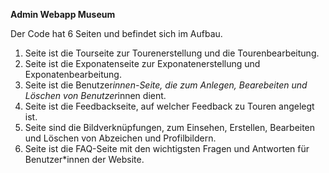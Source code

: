 **Admin Webapp Museum**


Der Code hat 6 Seiten und befindet sich im Aufbau.

1. Seite ist die Tourseite zur Tourenerstellung und die Tourenbearbeitung.
2. Seite ist die Exponatenseite zur  Exponatenerstellung und Exponatenbearbeitung.
3. Seite ist die Benutzer*innen-Seite, die zum Anlegen, Bearebeiten und Löschen von Benutzer*innen dient.
4. Seite ist die Feedbackseite, auf welcher Feedback zu Touren angelegt ist.
5. Seite sind die Bildverknüpfungen, zum Einsehen, Erstellen, Bearbeiten und Löschen von Abzeichen und Profilbildern.
6. Seite ist die FAQ-Seite mit den wichtigsten Fragen und Antworten für Benutzer*innen der Website.  
